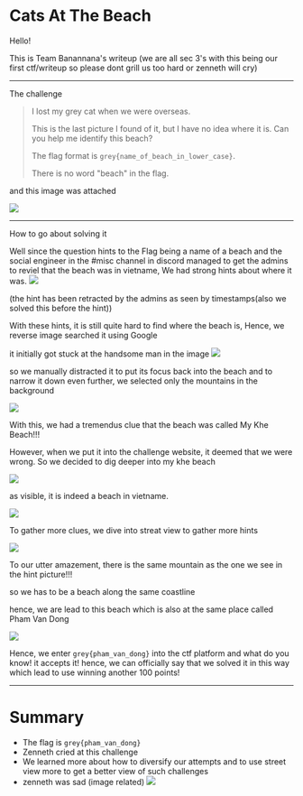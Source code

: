 # Cats At The Beach

Hello!

This is Team Banannana's writeup (we are all sec 3's with this being our first ctf/writeup so please dont grill us too hard or zenneth will cry)

---

The challenge 

> I lost my grey cat when we were overseas.
> 
> This is the last picture I found of it, but I have no idea where it is. Can you help me identify this beach?
> 
> The flag format is ```grey{name_of_beach_in_lower_case}```.
> 
> There is no word "beach" in the flag.
> 

and this image was attached

![](https://github.com/saumilthecode/A-writeup-of-sorts-greycattheflag/blob/main/Images/beach.jpg?raw=true)

---
How to go about solving it

Well since the question hints to the Flag being a name of a beach and the social engineer in the #misc channel in discord managed to get the admins to reviel that the beach was in vietname, We had strong hints about where it was.
![](https://github.com/saumilthecode/A-writeup-of-sorts-greycattheflag/blob/main/Images/SCR-20240426-nmuq.png?raw=true)

(the hint has been retracted by the admins as seen by timestamps(also we solved this before the hint))

With these hints, it is still quite hard to find where the beach is, Hence, we reverse image searched it using Google

it initially got stuck at the handsome man in the image 
![](https://github.com/saumilthecode/A-writeup-of-sorts-greycattheflag/blob/main/Images/SCR-20240426-nnxs.jpeg?raw=true)

so we manually distracted it to put its focus back into the beach and to narrow it down even further, we selected only the mountains in the background

![](https://github.com/saumilthecode/A-writeup-of-sorts-greycattheflag/blob/main/Images/SCR-20240426-noad.jpeg?raw=true)

With this, we had a tremendus clue that the beach was called My Khe Beach!!!

However, when we put it into the challenge website, it deemed that we were wrong. So we decided to dig deeper into my khe beach

![](https://github.com/saumilthecode/A-writeup-of-sorts-greycattheflag/blob/main/Images/SCR-20240426-npjm.png?raw=true)

as visible, it is indeed a beach in vietname.

![](https://github.com/saumilthecode/A-writeup-of-sorts-greycattheflag/blob/main/Images/SCR-20240426-npoo.jpeg?raw=true)

To gather more clues, we dive into streat view to gather more hints

![](https://github.com/saumilthecode/A-writeup-of-sorts-greycattheflag/blob/main/Images/SCR-20240426-nptj.jpeg?raw=true)

To our utter amazement, there is the same mountain as the one we see in the hint picture!!!

so we has to be a beach along the same coastline

hence, we are lead to this beach which is also at the same place called Pham Van Dong

![](https://github.com/saumilthecode/A-writeup-of-sorts-greycattheflag/blob/main/Images/SCR-20240426-npxh.jpeg?raw=true)

Hence, we enter ```grey{pham_van_dong}``` into the ctf platform and what do you know! it accepts it!
hence, we can officially say that we solved it in this way which lead to use winning another 100 points!

---
# Summary

* The flag is ```grey{pham_van_dong}```
* Zenneth cried at this challenge
* We learned more about how to diversify our attempts and to use street view more to get a better view of such challenges
* zenneth was sad (image related)
 ![](https://github.com/saumilthecode/A-writeup-of-sorts-greycattheflag/blob/main/Images/zennethsad.jpeg?raw=true)
